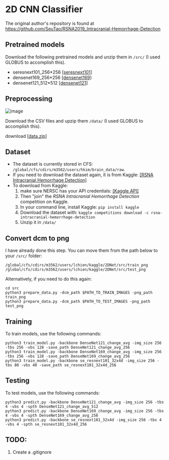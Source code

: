 # 2D CNN Classifier
The original author's repository is found at https://github.com/SeuTao/RSNA2019_Intracranial-Hemorrhage-Detection

## Pretrained models
Download the following pretrained models and unzip them in `/src/` (I used GLOBUS to accomplish this).
- seresnext101_256*256 [\[seresnext101\]](https://drive.google.com/open?id=18Py5eW1E4hSbTT6658IAjQjJGS28grdx)
- densenet169_256*256 [\[densenet169\]](https://drive.google.com/open?id=1vCsX12pMZxBmuGGNVnjFFiZ-5u5vD-h6)
- densenet121_512*512 [\[densenet121\]](https://drive.google.com/open?id=1o0ok-6I2hY1ygSWdZOKmSD84FsEpgDaa)

## Preprocessing
![image](https://github.com/SeuTao/RSNA2019_1st_place_solution/blob/master/docs/preprocessing.png)

Download the CSV files and upzip them `/data/` (I used GLOBUS to accomplish this).

download [\[data.zip\]](https://drive.google.com/open?id=1buISR_b3HQDU4KeNc_DmvKTYJ1gvj5-3)

## Dataset
- The dataset is currently stored in CFS: `/global/cfs/cdirs/m3562/users/hkim/brain_data/raw`. 
- If you need to download the dataset again, it is from Kaggle: [\[RSNA Intracranial Hemorrhage Detection\]](https://drive.google.com/open?id=18Py5eW1E4hSbTT6658IAjQjJGS28grdx) 
- To download from Kaggle:
    1. make sure NERSC has your API credentials: [\[Kaggle API\]](https://github.com/Kaggle/kaggle-api)
    2. Then "join" the _RSNA Intracranial Hemorrhage Detection_ competition on Kaggle.
    3. In your command line, install Kaggle: `pip install kaggle`
    4. Download the dataset with: `kaggle competitions download -c rsna-intracranial-hemorrhage-detection`
    5. Unzip it in `/data/`

## Convert dcm to png
I have already done this step. You can move them from the path below to your `/src/` folder: 
```
/global/cfs/cdirs/m3562/users/lchien/kaggle/2DNet/src/train_png
/global/cfs/cdirs/m3562/users/lchien/kaggle/2DNet/src/test_png
```
Alternatively, if you need to do this again:
```
cd src
python3 prepare_data.py -dcm_path $PATH_TO_TRAIN_IMAGES -png_path train_png
python3 prepare_data.py -dcm_path $PATH_TO_TEST_IMAGES -png_path test_png
```

## Training
To train models, use the following commands:
```
python3 train_model.py -backbone DenseNet121_change_avg -img_size 256 -tbs 256 -vbs 128 -save_path DenseNet121_change_avg_256
python3 train_model.py -backbone DenseNet169_change_avg -img_size 256 -tbs 256 -vbs 128 -save_path DenseNet169_change_avg_256
python3 train_model.py -backbone se_resnext101_32x4d -img_size 256 -tbs 80 -vbs 40 -save_path se_resnext101_32x4d_256
```

## Testing
To test models, use the following commands:
```
python3 predict.py -backbone DenseNet121_change_avg -img_size 256 -tbs 4 -vbs 4 -spth DenseNet121_change_avg_512
python3 predict.py -backbone DenseNet169_change_avg -img_size 256 -tbs 4 -vbs 4 -spth DenseNet169_change_avg_256
python3 predict.py -backbone se_resnext101_32x4d -img_size 256 -tbs 4 -vbs 4 -spth se_resnext101_32x4d_256
```

## TODO:
1. Create a .gitignore
